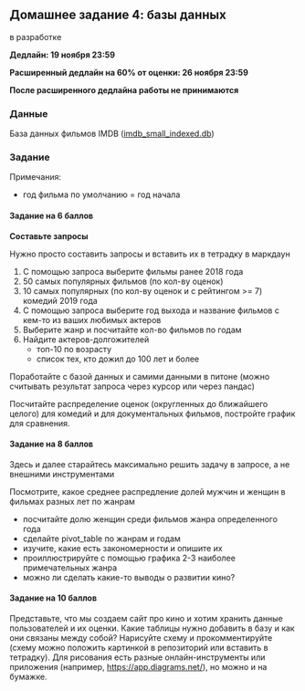 ## Домашнее задание 4: базы данных

в разработке

**Дедлайн: 19 ноября 23:59**

**Расширенный дедлайн на 60% от оценки: 26 ноября 23:59**

**После расширенного дедлайна работы не принимаются**

### Данные

База данных фильмов IMDB ([imdb_small_indexed.db](https://disk.yandex.ru/d/GOxdLhob7et7Hw?w=1))

### Задание

Примечания:
- год фильма по умолчанию = год начала

#### Задание на 6 баллов

**Составьте запросы**

Нужно просто составить запросы и вставить их в тетрадку в маркдаун

1. С помощью запроса выберите фильмы ранее 2018 года 
2. 50 самых популярных фильмов (по кол-ву оценок)
3. 10 самых популярных (по кол-ву оценок и с рейтингом >= 7) комедий 2019 года
4. С помощью запроса выберите год выхода и название фильмов с кем-то из ваших любимых актеров
5. Выберите жанр и посчитайте кол-во фильмов по годам
6. Найдите актеров-долгожителей
    - топ-10 по возрасту
    - список тех, кто дожил до 100 лет и более

Поработайте с базой данных и самими данными в питоне (можно считывать результат запроса через курсор или через пандас)

Посчитайте распределение оценок (округленных до ближайшего целого) для комедий и для документальных фильмов, постройте график для сравнения.

#### Задание на 8 баллов

Здесь и далее старайтесь максимально решить задачу в запросе, а не внешними инструментами

Посмотрите, какое среднее распредление долей мужчин и женщин в фильмах разных лет по жанрам
  - посчитайте долю женщин среди фильмов жанра определенного года
  - сделайте pivot_table по жанрам и годам
  - изучите, какие есть закономерности и опишите их
  - проиллюстрируйте с помощью графика 2-3 наиболее примечательных жанра
  - можно ли сделать какие-то выводы о развитии кино?

#### Задание на 10 баллов

Представьте, что мы создаем сайт про кино и хотим хранить данные пользователей и их оценки. Какие таблицы нужно добавить в базу и как они связаны между собой? Нарисуйте схему и прокомментируйте (схему можно положить картинкой в репозиторий или вставить в тетрадку). Для рисования есть разные онлайн-инструменты или приложения (например, https://app.diagrams.net/), но можно и на бумажке.
